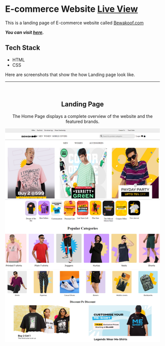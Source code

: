 # E-commerce Website  <a href="https://resilient-bavarois-80f56f.netlify.app/">Live View</a>

This is a landing page of E-commerce website called <a href="https://resilient-bavarois-80f56f.netlify.app/">Bewakoof.com</a>

**_You can visit [here](https://resilient-bavarois-80f56f.netlify.app/)._**

## Tech Stack

- HTML
- CSS


Here are screenshots that show the how Landing page look like.


<hr/>
<br>
<h2 align="center">Landing Page</h2>

<p align="center">The Home Page displays a complete overview of the website and the featured brands.</p>

<img src="front page.png"/>

<br>

<img src="img2.png"/>

<br>


<img src="img1.png"/>